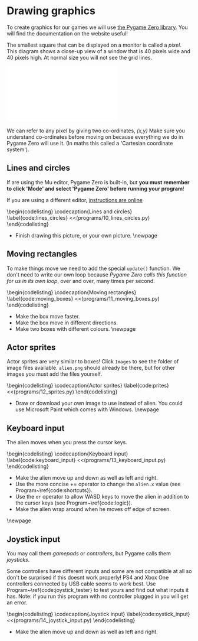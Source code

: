 # Drawing graphics

To create graphics for our games we will use [the Pygame Zero library](https://pygame-zero.readthedocs.io). You will find the documentation on the website useful!

The smallest square that can be displayed on a monitor is called a *pixel*. This diagram shows a close-up view
of a window that is 40 pixels wide and 40 pixels high.  At normal size you will not see the grid lines.

![Model View Controller](images/figures/pixelgrid.pdf)

We can refer to any pixel by giving two co-ordinates, *(x,y)* Make sure you understand co-ordinates before moving on
because everything we do in Pygame Zero will use it.  (In maths this called a 'Cartesian coordinate system').

## Lines and circles

If are using the Mu editor, Pygame Zero is built-in, but **you must remember to click 'Mode' and select 'Pygame Zero' before running your program**!

If you are using a different editor, [instructions are online](https://pygame-zero.readthedocs.io/en/stable/ide-mode.html)

\begin{codelisting}
\codecaption{Lines and circles}
\label{code:lines_circles}
<<(programs/10_lines_circles.py)
\end{codelisting}

* Finish drawing this picture, or your own picture.
\newpage

## Moving rectangles

To make things move we need to add the special `update()` function.
We don't need to write our own loop because *Pygame Zero calls this function for us in its own loop*, over and over, many times per second.

\begin{codelisting}
\codecaption{Moving rectangles}
\label{code:moving_boxes}
<<(programs/11_moving_boxes.py)
\end{codelisting}

* Make the box move faster.
* Make the box move in different directions.
* Make two boxes with different colours.
\newpage

## Actor sprites

Actor sprites are very similar to boxes!
Click `Images` to see the folder of image files available.
`alien.png` should already be there, but
for other images you must add the files yourself.

\begin{codelisting}
\codecaption{Actor sprites}
\label{code:prites}
<<(programs/12_sprites.py)
\end{codelisting}

* Draw or download your own image to use instead of alien.  You could use Microsoft Paint which comes with Windows.
\newpage

## Keyboard input

The alien moves when you press the cursor keys.

\begin{codelisting}
\codecaption{Keyboard input}
\label{code:keyboard_input}
<<(programs/13_keyboard_input.py)
\end{codelisting}

* Make the alien move up and down as well as left and right.
* Use the more concise += operator to change the `alien.x` value (see Program~\ref{code:shortcuts}).
* Use the `or` operator to allow WASD keys to move the alien in addition to the cursor keys (see Program~\ref{code:logic}).
* Make the alien wrap around when he moves off edge of screen.

\newpage

## Joystick input

You may call them *gamepads* or *controllers*, but Pygame calls them *joysticks*.

 Some controllers have different inputs and some are not compatible at all so don't be surprised if this doesnt work properly!  PS4 and Xbox One controllers connected by USB cable seems to work best.  Use Program~\ref{code:joystick_tester} to test yours and find out what inputs it has.  Note: if you run this program with no controller plugged in you will get an error.


\begin{codelisting}
\codecaption{Joystick input}
\label{code:oystick_input}
<<(programs/14_joystick_input.py)
\end{codelisting}

* Make the alien move up and down as well as left and right.

